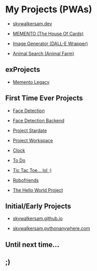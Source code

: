 # My Projects (PWAs)

- [skywalkersam.dev](https://skywalkersam.dev)

- [MEMENTO (The House Of Cards)](https://houseOfCards-fr.web.app)

- [Image Generator (DALL-E Wrapper)](https://dalleWrapper.web.app)

- [Animal Search (Animal Farm)](https://animalfarm-af.web.app/)

<!-- -  -->

## exProjects

- [Memento Legacy](https://memento-34c4f.web.app/)

## First Time Ever Projects

- [Face Detection](https://github.com/skywalkerSam/face-detection-vite)

- [Face Detection Backend](https://github.com/skywalkerSam/face-detection-backend)

- [Project Stardate](https://github.com/skywalkerSam/stardate)

- [Project Workspace](https://github.com/skywalkerSam/workspace)

- [Clock](https://github.com/skywalkerSam/clock)

- [To Do](https://github.com/skywalkerSam/todo)

- [Tic Tac Toe... lol ;)](https://github.com/skywalkerSam/tictactoe)

- [Robofriends](https://github.com/skywalkerSam/robofriends)

- [The Hello World Project](https://github.com/skywalkerSam/The-Hello-World-Project)

## Initial/Early Projects

- [skywalkersam.github.io](https://skywalkersam.github.io/)

- [skywalkersam.pythonanywhere.com](https://skywalkersam.pythonanywhere.com/)

<!-- - [skywalkersam.net](https://skywalkersam.net) -->

## Until next time...

## ;)
